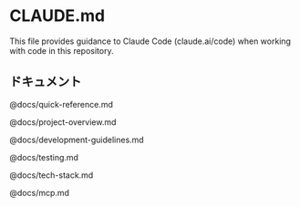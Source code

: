 # CLAUDE.md

This file provides guidance to Claude Code (claude.ai/code) when working with code in this repository.

## ドキュメント

@docs/quick-reference.md

@docs/project-overview.md

@docs/development-guidelines.md

@docs/testing.md

@docs/tech-stack.md

@docs/mcp.md
